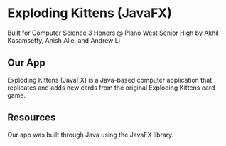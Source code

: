 # Exploding Kittens (JavaFX)

Built for Computer Science 3 Honors @ Plano West Senior High by Akhil Kasamsetty, Anish Alle, and Andrew Li

## Our App

Exploding Kittens (JavaFX) is a Java-based computer application that replicates and adds new cards from the original Exploding Kittens card game.

## Resources

Our app was built through Java using the JavaFX library.
